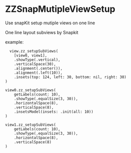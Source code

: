 # ZZSnapMutipleViewSetup
Use snapKit setup mutiple views on one line

One line layout subviews by Snapkit

example: 
  
      view.zz_setupSubViews(
        [view0, view1],
        .showType(.vertical),
        .verticalSpace(30),
        .alignment(.center()),
        .alignment(.left(10)),
        .insets(top: 124, left: 30, bottom: nil, right: 30)
    )
    
    view0.zz_setupSubViews(
        getLabels(count: 10),
        .showType(.equalSize(3, 30)),
        .horizontalSpace(8),
        .verticalSpace(8),
        .insetsModel(insets: .init(all: 10))
    )
    
    view1.zz_setupSubViews(
        getLabels(count: 10),
        .showType(.equalSize(3, 30)),
        .horizontalSpace(8),
        .verticalSpace(8)
    )
